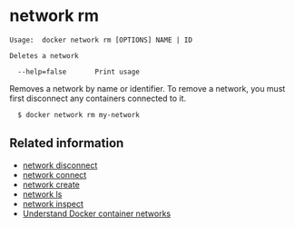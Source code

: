 <!--[metadata]>
+++
title = "network rm"
description = "the network rm command description and usage"
keywords = ["network, rm, user-defined"]
[menu.main]
parent = "smn_cli"
+++
<![end-metadata]-->

# network rm

    Usage:  docker network rm [OPTIONS] NAME | ID

    Deletes a network

      --help=false       Print usage

Removes a network by name or identifier. To remove a network, you must first disconnect any containers connected to it.

```bash
  $ docker network rm my-network
```

## Related information

* [network disconnect ](network_disconnect.md)
* [network connect](network_connect.md)
* [network create](network_create.md)
* [network ls](network_ls.md)
* [network inspect](network_inspect.md)
* [Understand Docker container networks](../../userguide/networking/dockernetworks.md)
